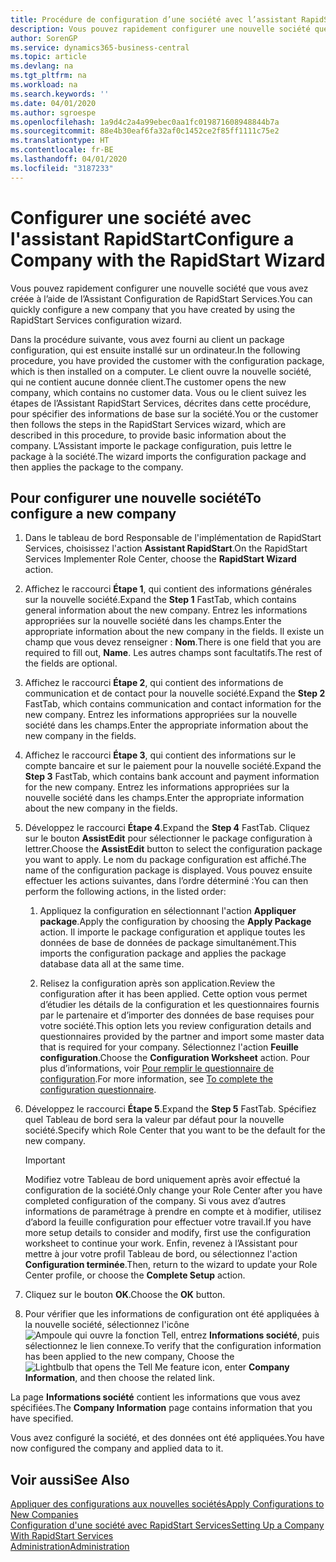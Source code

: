 ```yaml
---
title: Procédure de configuration d’une société avec l’assistant RapidStart | Microsoft Docs
description: Vous pouvez rapidement configurer une nouvelle société que vous avez créée à l’aide de l’Assistant Configuration de RapidStart Services.
author: SorenGP
ms.service: dynamics365-business-central
ms.topic: article
ms.devlang: na
ms.tgt_pltfrm: na
ms.workload: na
ms.search.keywords: ''
ms.date: 04/01/2020
ms.author: sgroespe
ms.openlocfilehash: 1a9d4c2a4a99ebec0aa1fc019871608948844b7a
ms.sourcegitcommit: 88e4b30eaf6fa32af0c1452ce2f85ff1111c75e2
ms.translationtype: HT
ms.contentlocale: fr-BE
ms.lasthandoff: 04/01/2020
ms.locfileid: "3187233"
---
```

# <a name="configure-a-company-with-the-rapidstart-wizard"></a><span data-ttu-id="c25b3-103">Configurer une société avec l'assistant RapidStart</span><span class="sxs-lookup"><span data-stu-id="c25b3-103">Configure a Company with the RapidStart Wizard</span></span>
<span data-ttu-id="c25b3-104">Vous pouvez rapidement configurer une nouvelle société que vous avez créée à l’aide de l’Assistant Configuration de RapidStart Services.</span><span class="sxs-lookup"><span data-stu-id="c25b3-104">You can quickly configure a new company that you have created by using the RapidStart Services configuration wizard.</span></span>

<span data-ttu-id="c25b3-105">Dans la procédure suivante, vous avez fourni au client un package configuration, qui est ensuite installé sur un ordinateur.</span><span class="sxs-lookup"><span data-stu-id="c25b3-105">In the following procedure, you have provided the customer with the configuration package, which is then installed on a computer.</span></span> <span data-ttu-id="c25b3-106">Le client ouvre la nouvelle société, qui ne contient aucune donnée client.</span><span class="sxs-lookup"><span data-stu-id="c25b3-106">The customer opens the new company, which contains no customer data.</span></span> <span data-ttu-id="c25b3-107">Vous ou le client suivez les étapes de l’Assistant RapidStart Services, décrites dans cette procédure, pour spécifier des informations de base sur la société.</span><span class="sxs-lookup"><span data-stu-id="c25b3-107">You or the customer then follows the steps in the RapidStart Services wizard, which are described in this procedure, to provide basic information about the company.</span></span> <span data-ttu-id="c25b3-108">L’Assistant importe le package configuration, puis lettre le package à la société.</span><span class="sxs-lookup"><span data-stu-id="c25b3-108">The wizard imports the configuration package and then applies the package to the company.</span></span>  

## <a name="to-configure-a-new-company"></a><span data-ttu-id="c25b3-109">Pour configurer une nouvelle société</span><span class="sxs-lookup"><span data-stu-id="c25b3-109">To configure a new company</span></span>  
1. <span data-ttu-id="c25b3-110">Dans le tableau de bord Responsable de l'implémentation de RapidStart Services, choisissez l'action **Assistant RapidStart**.</span><span class="sxs-lookup"><span data-stu-id="c25b3-110">On the RapidStart Services Implementer Role Center, choose the **RapidStart Wizard** action.</span></span>  
2. <span data-ttu-id="c25b3-111">Affichez le raccourci **Étape 1**, qui contient des informations générales sur la nouvelle société.</span><span class="sxs-lookup"><span data-stu-id="c25b3-111">Expand the **Step 1** FastTab, which contains general information about the new company.</span></span> <span data-ttu-id="c25b3-112">Entrez les informations appropriées sur la nouvelle société dans les champs.</span><span class="sxs-lookup"><span data-stu-id="c25b3-112">Enter the appropriate information about the new company in the fields.</span></span> <span data-ttu-id="c25b3-113">Il existe un champ que vous devez renseigner : **Nom**.</span><span class="sxs-lookup"><span data-stu-id="c25b3-113">There is one field that you are required to fill out, **Name**.</span></span> <span data-ttu-id="c25b3-114">Les autres champs sont facultatifs.</span><span class="sxs-lookup"><span data-stu-id="c25b3-114">The rest of the fields are optional.</span></span>  
3. <span data-ttu-id="c25b3-115">Affichez le raccourci **Étape 2**, qui contient des informations de communication et de contact pour la nouvelle société.</span><span class="sxs-lookup"><span data-stu-id="c25b3-115">Expand the **Step 2** FastTab, which contains communication and contact information for the new company.</span></span> <span data-ttu-id="c25b3-116">Entrez les informations appropriées sur la nouvelle société dans les champs.</span><span class="sxs-lookup"><span data-stu-id="c25b3-116">Enter the appropriate information about the new company in the fields.</span></span>
4. <span data-ttu-id="c25b3-117">Affichez le raccourci **Étape 3**, qui contient des informations sur le compte bancaire et sur le paiement pour la nouvelle société.</span><span class="sxs-lookup"><span data-stu-id="c25b3-117">Expand the **Step 3** FastTab, which contains bank account and payment information for the new company.</span></span> <span data-ttu-id="c25b3-118">Entrez les informations appropriées sur la nouvelle société dans les champs.</span><span class="sxs-lookup"><span data-stu-id="c25b3-118">Enter the appropriate information about the new company in the fields.</span></span>  
5. <span data-ttu-id="c25b3-119">Développez le raccourci **Étape 4**.</span><span class="sxs-lookup"><span data-stu-id="c25b3-119">Expand the **Step 4** FastTab.</span></span> <span data-ttu-id="c25b3-120">Cliquez sur le bouton **AssistEdit** pour sélectionner le package configuration à lettrer.</span><span class="sxs-lookup"><span data-stu-id="c25b3-120">Choose the **AssistEdit** button to select the configuration package you want to apply.</span></span> <span data-ttu-id="c25b3-121">Le nom du package configuration est affiché.</span><span class="sxs-lookup"><span data-stu-id="c25b3-121">The name of the configuration package is displayed.</span></span> <span data-ttu-id="c25b3-122">Vous pouvez ensuite effectuer les actions suivantes, dans l’ordre déterminé :</span><span class="sxs-lookup"><span data-stu-id="c25b3-122">You can then perform the following actions, in the listed order:</span></span>  

    1. <span data-ttu-id="c25b3-123">Appliquez la configuration en sélectionnant l'action **Appliquer package**.</span><span class="sxs-lookup"><span data-stu-id="c25b3-123">Apply the configuration by choosing the **Apply Package** action.</span></span> <span data-ttu-id="c25b3-124">Il importe le package configuration et applique toutes les données de base de données de package simultanément.</span><span class="sxs-lookup"><span data-stu-id="c25b3-124">This imports the configuration package and applies the package database data all at the same time.</span></span>  

    2. <span data-ttu-id="c25b3-125">Relisez la configuration après son application.</span><span class="sxs-lookup"><span data-stu-id="c25b3-125">Review the configuration after it has been applied.</span></span> <span data-ttu-id="c25b3-126">Cette option vous permet d’étudier les détails de la configuration et les questionnaires fournis par le partenaire et d’importer des données de base requises pour votre société.</span><span class="sxs-lookup"><span data-stu-id="c25b3-126">This option lets you review configuration details and questionnaires provided by the partner and import some master data that is required for your company.</span></span> <span data-ttu-id="c25b3-127">Sélectionnez l'action **Feuille configuration**.</span><span class="sxs-lookup"><span data-stu-id="c25b3-127">Choose the **Configuration Worksheet** action.</span></span> <span data-ttu-id="c25b3-128">Pour plus d’informations, voir [Pour remplir le questionnaire de configuration](admin-gather-customer-setup-values.md#to-complete-the-configuration-questionnaire).</span><span class="sxs-lookup"><span data-stu-id="c25b3-128">For more information, see [To complete the configuration questionnaire](admin-gather-customer-setup-values.md#to-complete-the-configuration-questionnaire).</span></span>  

6. <span data-ttu-id="c25b3-129">Développez le raccourci **Étape 5**.</span><span class="sxs-lookup"><span data-stu-id="c25b3-129">Expand the **Step 5** FastTab.</span></span> <span data-ttu-id="c25b3-130">Spécifiez quel Tableau de bord sera la valeur par défaut pour la nouvelle société.</span><span class="sxs-lookup"><span data-stu-id="c25b3-130">Specify which Role Center that you want to be the default for the new company.</span></span>  

    > [!IMPORTANT]  
    >  <span data-ttu-id="c25b3-131">Modifiez votre Tableau de bord uniquement après avoir effectué la configuration de la société.</span><span class="sxs-lookup"><span data-stu-id="c25b3-131">Only change your Role Center after you have completed configuration of the company.</span></span> <span data-ttu-id="c25b3-132">Si vous avez d’autres informations de paramétrage à prendre en compte et à modifier, utilisez d’abord la feuille configuration pour effectuer votre travail.</span><span class="sxs-lookup"><span data-stu-id="c25b3-132">If you have more setup details to consider and modify, first use the configuration worksheet to continue your work.</span></span> <span data-ttu-id="c25b3-133">Enfin, revenez à l’Assistant pour mettre à jour votre profil Tableau de bord, ou sélectionnez l'action **Configuration terminée**.</span><span class="sxs-lookup"><span data-stu-id="c25b3-133">Then, return to the wizard to update your Role Center profile, or choose the **Complete Setup** action.</span></span>

7. <span data-ttu-id="c25b3-134">Cliquez sur le bouton **OK**.</span><span class="sxs-lookup"><span data-stu-id="c25b3-134">Choose the **OK** button.</span></span>  
8. <span data-ttu-id="c25b3-135">Pour vérifier que les informations de configuration ont été appliquées à la nouvelle société, sélectionnez l'icône ![Ampoule qui ouvre la fonction Tell](media/ui-search/search_small.png "Dites-moi ce que vous voulez faire"), entrez **Informations société**, puis sélectionnez le lien connexe.</span><span class="sxs-lookup"><span data-stu-id="c25b3-135">To verify that the configuration information has been applied to the new company, Choose the ![Lightbulb that opens the Tell Me feature](media/ui-search/search_small.png "Tell me what you want to do") icon, enter **Company Information**, and then choose the related link.</span></span>

<span data-ttu-id="c25b3-136">La page **Informations société** contient les informations que vous avez spécifiées.</span><span class="sxs-lookup"><span data-stu-id="c25b3-136">The **Company Information** page contains information that you have specified.</span></span>   

<span data-ttu-id="c25b3-137">Vous avez configuré la société, et des données ont été appliquées.</span><span class="sxs-lookup"><span data-stu-id="c25b3-137">You have now configured the company and applied data to it.</span></span>  

## <a name="see-also"></a><span data-ttu-id="c25b3-138">Voir aussi</span><span class="sxs-lookup"><span data-stu-id="c25b3-138">See Also</span></span>  
[<span data-ttu-id="c25b3-139">Appliquer des configurations aux nouvelles sociétés</span><span class="sxs-lookup"><span data-stu-id="c25b3-139">Apply Configurations to New Companies</span></span>](admin-apply-configuration-to-new-companies.md)  
[<span data-ttu-id="c25b3-140">Configuration d'une société avec RapidStart Services</span><span class="sxs-lookup"><span data-stu-id="c25b3-140">Setting Up a Company With RapidStart Services</span></span>](admin-set-up-a-company-with-rapidstart.md)  
[<span data-ttu-id="c25b3-141">Administration</span><span class="sxs-lookup"><span data-stu-id="c25b3-141">Administration</span></span>](admin-setup-and-administration.md)
